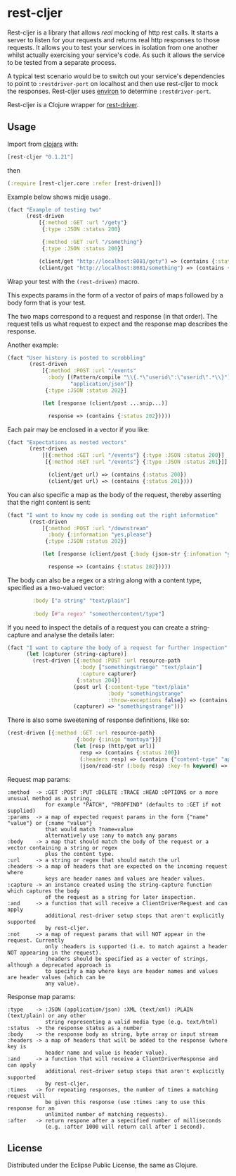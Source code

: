 # rest-cljer

Rest-cljer is a library that allows *real* mocking of http rest calls. It starts a server to listen for your requests and returns real http responses to those requests. It allows you to test your services in isolation from one another whilst actually exercising your service's code. As such it allows the service to be tested from a separate process.

A typical test scenario would be to switch out your service's dependencies to point to `:restdriver-port` on localhost and then use rest-cljer to mock the responses. Rest-cljer uses [environ](https://github.com/weavejester/environ) to determine `:restdriver-port`.

Rest-cljer is a Clojure wrapper for [rest-driver](https://github.com/rest-driver/rest-driver).

## Usage

Import from [clojars](https://clojars.org/rest-cljer) with:

```clj
[rest-cljer "0.1.21"]
```

then

```clj
(:require [rest-cljer.core :refer [rest-driven]])
```

Example below shows midje usage.

```clj
(fact "Example of testing two"
      (rest-driven
          [{:method :GET :url "/gety"}
           {:type :JSON :status 200}

           {:method :GET :url "/something"}
           {:type :JSON :status 200}]

          (client/get "http://localhost:8081/gety") => (contains {:status 200})
          (client/get "http://localhost:8081/something") => (contains {:status 200})))
```

Wrap your test with the `(rest-driven)` macro.

This expects params in the form of a vector of pairs of maps followed by a body form that is your test.

The two maps correspond to a request and response (in that order). The request tells us what request to expect and the response map describes the response.

Another example:

```clj
(fact "User history is posted to scrobbling"
       (rest-driven
           [{:method :POST :url "/events"
             :body [(Pattern/compile "\\{.*\"userid\":\"userid\".*\\}")
                    "application/json"]}
            {:type :JSON :status 202}]

           (let [response (client/post ...snip...)]

             response => (contains {:status 202}))))
```

Each pair may be enclosed in a vector if you like:

```clj
(fact "Expectations as nested vectors"
       (rest-driven
           [[{:method :GET :url "/events"} {:type :JSON :status 200}]
            [{:method :GET :url "/events"} {:type :JSON :status 201}]]

             (client/get url) => (contains {:status 200})
             (client/get url) => (contains {:status 201})))
```

You can also specific a map as the body of the request, thereby asserting that the right content is sent:

```clj
(fact "I want to know my code is sending out the right information"
       (rest-driven
           [{:method :POST :url "/downstream"
             :body {:information "yes,please"}
            {:type :JSON :status 202}]

           (let [response (client/post {:body (json-str {:infomation "yes,please"}) :content-type :json]

             response => (contains {:status 202}))))
```

The body can also be a regex or a string along with a content type, specified as a two-valued vector:

```clj
        :body ["a string" "text/plain"]
        
        :body [#"a regex" "someothercontent/type"]
```

If you need to inspect the details of a request you can create a string-capture and analyse the details later:

```clj
(fact "I want to capture the body of a request for further inspection"
      (let [capturer (string-capture)]
        (rest-driven [{:method :POST :url resource-path
                       :body ["somethingstrange" "text/plain"]
                       :capture capturer}
                      {:status 204}]
                     (post url {:content-type "text/plain"
                                :body "somethingstrange"
                                :throw-exceptions false}) => (contains {:status 204})
                     (capturer) => "somethingstrange")))
```

There is also some sweetening of response definitions, like so:

```clj
(rest-driven [{:method :GET :url resource-path}
                      {:body {:inigo "montoya"}}]
                     (let [resp (http/get url)]
                       resp => (contains {:status 200})
                       (:headers resp) => (contains {"content-type" "application/json"})
                       (json/read-str (:body resp) :key-fn keyword) => {:inigo "montoya"}))
```


Request map params:

    :method  -> :GET :POST :PUT :DELETE :TRACE :HEAD :OPTIONS or a more unusual method as a string,
                for example "PATCH", "PROPFIND" (defaults to :GET if not supplied)
    :params  -> a map of expected request params in the form {"name" "value"} or {:name "value"}
                that would match ?name=value
                alternatively use :any to match any params
    :body    -> a map that should match the body of the request or a vector containing a string or regex
                plus the content type.
    :url     -> a string or regex that should match the url
    :headers -> a map of headers that are expected on the incoming request where
                keys are header names and values are header values.
    :capture -> an instance created using the string-capture function which captures the body
                of the request as a string for later inspection.
    :and     -> a function that will receive a ClientDriverRequest and can apply
                additional rest-driver setup steps that aren't explicitly supported
                by rest-cljer.
    :not     -> a map of request params that will NOT appear in the request. Currently
                only :headers is supported (i.e. to match against a header NOT appearing in the request).
                :headers should be specified as a vector of strings, although a deprecated approach is
                to specify a map where keys are header names and values are header values (which can be 
                any value).

Response map params:

    :type    -> :JSON (application/json) :XML (text/xml) :PLAIN (text/plain) or any other
                string representing a valid media type (e.g. text/html)
    :status  -> the response status as a number
    :body    -> the response body as string, byte array or input stream
    :headers -> a map of headers that will be added to the response (where key is
                header name and value is header value).
    :and     -> a function that will receive a ClientDriverResponse and can apply
                additional rest-driver setup steps that aren't explicitly supported
                by rest-cljer.
    :times   -> for repeating responses, the number of times a matching request will
                be given this response (use :times :any to use this response for an
                unlimited number of matching requests).
    :after   -> return respone after a sepecified number of milliseconds 
                (e.g. :after 1000 will return call after 1 second).

## License

Distributed under the Eclipse Public License, the same as Clojure.
